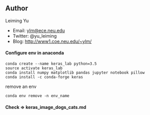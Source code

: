 ## Author

Leiming Yu

* Email: ylm@ece.neu.edu
* Twitter: @yu_leiming
* Blog: http://www1.coe.neu.edu/~ylm/



#### Configure env in anaconda
```
conda create --name keras_lab python=3.5
source activate keras_lab
conda install numpy matplotlib pandas jupyter notebook pillow
conda install -c conda-forge keras
```

remove an env
```
conda env remove -n env_name
```

#### Check => keras_image_dogs_cats.md
